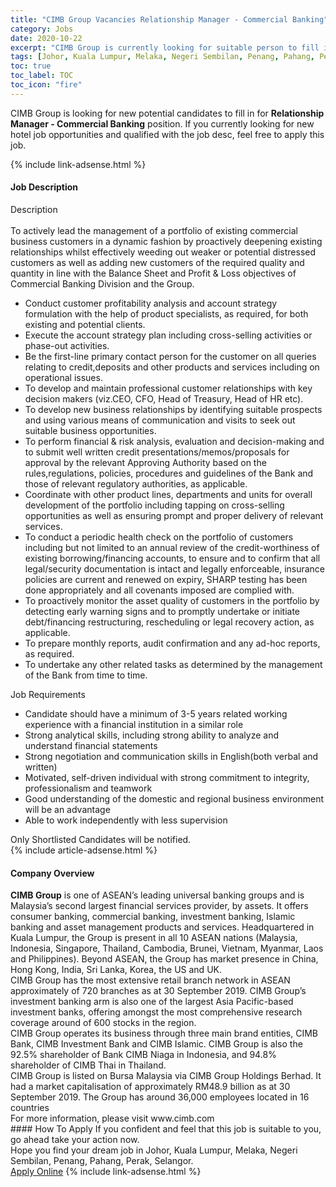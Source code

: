 ```yaml
---
title: "CIMB Group Vacancies Relationship Manager - Commercial Banking" 
category: Jobs 
date: 2020-10-22 
excerpt: "CIMB Group is currently looking for suitable person to fill in the Relationship Manager - Commercial Banking which positioned at Johor, Kuala Lumpur, Melaka, Negeri Sembilan, Penang, Pahang, Perak, Selangor" 
tags: [Johor, Kuala Lumpur, Melaka, Negeri Sembilan, Penang, Pahang, Perak, Selangor] 
toc: true 
toc_label: TOC 
toc_icon: "fire" 
--- 
```


<p>CIMB Group is looking for new potential candidates to fill in for <b>Relationship Manager - Commercial Banking</b> position. If you currently looking for new hotel job opportunities and qualified with the job desc, feel free to apply this job.
</p>{% include link-adsense.html %} 
<div><div><h4>Job Description</h4></div><div><div><span><div><div><div>Description&#160;</div><div><br>To actively lead the management of a portfolio of existing commercial business customers in a dynamic fashion by proactively deepening existing relationships whilst effectively weeding out weaker or potential distressed customers as well as adding new customers of the required quality and quantity in line with the Balance Sheet and Profit &amp; Loss objectives of Commercial Banking Division and the Group.</div><ul><li>Conduct customer profitability analysis and account strategy formulation with the help of product specialists, as required, for both existing and potential clients.</li><li>Execute the account strategy plan including cross-selling activities or phase-out activities.</li><li>Be the first-line primary contact person for the customer on all queries relating to credit,deposits and other products and services including on operational issues.</li><li>To develop and maintain professional customer relationships with key decision makers (viz.CEO, CFO, Head of Treasury, Head of HR etc).</li><li>To develop new business relationships by identifying suitable prospects and using various means of communication and visits to seek out suitable business opportunities.</li><li>To perform financial &amp; risk analysis, evaluation and decision-making and to submit well written credit presentations/memos/proposals for approval by the relevant Approving Authority based on the rules,regulations, policies, procedures and guidelines of the Bank and those of relevant regulatory authorities, as applicable.</li><li>Coordinate with other product lines, departments and units for overall development of the portfolio including tapping on cross-selling opportunities as well as ensuring prompt and proper delivery of relevant services.</li><li>To conduct a periodic health check on the portfolio of customers including but not limited to an annual review of the credit-worthiness of existing borrowing/financing accounts, to ensure and to confirm that all legal/security documentation is intact and legally enforceable, insurance policies are current and renewed on expiry, SHARP testing has been done appropriately and all covenants imposed are complied with.</li><li>To proactively monitor the asset quality of customers in the portfolio by detecting early warning signs and to promptly undertake or initiate debt/financing restructuring, rescheduling or legal recovery action, as applicable.</li><li>To prepare monthly reports, audit confirmation and any ad-hoc reports, as required.</li><li>To undertake any other related tasks as determined by the management of the Bank from time to time.</li></ul><div>Job Requirements&#160;</div><ul><li>Candidate should have a minimum of 3-5 years related working experience with a financial institution in a similar role</li><li>Strong analytical skills, including strong ability to analyze and understand financial statements</li><li>Strong negotiation and communication skills in English(both verbal and written)</li><li>Motivated, self-driven individual with strong commitment to integrity, professionalism and teamwork</li><li>Good understanding of the domestic and regional business environment will be an advantage</li><li>Able to work independently with less supervision</li></ul></div><div>Only Shortlisted Candidates will be notified.</div></div></span></div></div></div> 
{% include article-adsense.html %} 
<div><div><h4>Company Overview</h4></div><div><div><span><div><div>
<strong>CIMB Group</strong> is one of ASEAN&#8217;s leading universal banking groups and is Malaysia&#8217;s second largest financial services provider, by assets. It offers consumer banking, commercial banking, investment banking, Islamic banking and asset management products and services. Headquartered in Kuala Lumpur, the Group is present in all 10 ASEAN nations (Malaysia, Indonesia, Singapore, Thailand, Cambodia, Brunei, Vietnam, Myanmar, Laos and Philippines). Beyond ASEAN, the Group has market presence in China, Hong Kong, India, Sri Lanka, Korea, the US and UK.
	<div>
		CIMB Group has the most extensive retail branch network in ASEAN approximately of 720 branches as at 30 September 2019. CIMB Group&#8217;s investment banking arm is also one of the largest Asia Pacific-based investment banks, offering amongst the most comprehensive research coverage around of 600 stocks in the region.</div>
	CIMB Group operates its business through three main brand entities, CIMB Bank, CIMB Investment Bank and CIMB Islamic. CIMB Group is also the 92.5% shareholder of Bank CIMB Niaga in Indonesia, and 94.8% shareholder of CIMB Thai in Thailand.
	<div>
		CIMB Group is listed on Bursa Malaysia via CIMB Group Holdings Berhad. It had a market capitalisation of approximately RM48.9 billion as at 30 September 2019. The Group has around 36,000 employees located in 16 countries</div>
</div>
<div>
	For more information, please visit www.cimb.com</div></div></span></div></div></div> 
#### How To Apply 
If you confident and feel that this job is suitable to you, go ahead take your action now. <br/> 
Hope you find your dream job in Johor, Kuala Lumpur, Melaka, Negeri Sembilan, Penang, Pahang, Perak, Selangor. <br/> 
<a href="https://www.jobstreet.com.my/en/job/relationship-manager-commercial-banking-4410210?jobId=jobstreet-my-job-4410210" class="btn btn--info" target="_blank" rel="nofollow noopenner">Apply Online</a> 
{% include link-adsense.html %} 